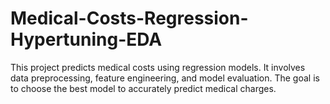 # Medical-Costs-Regression-Hypertuning-EDA
This project predicts medical costs using regression models. It involves data preprocessing, feature engineering, and model evaluation. The goal is to choose the best model to accurately predict medical charges.
